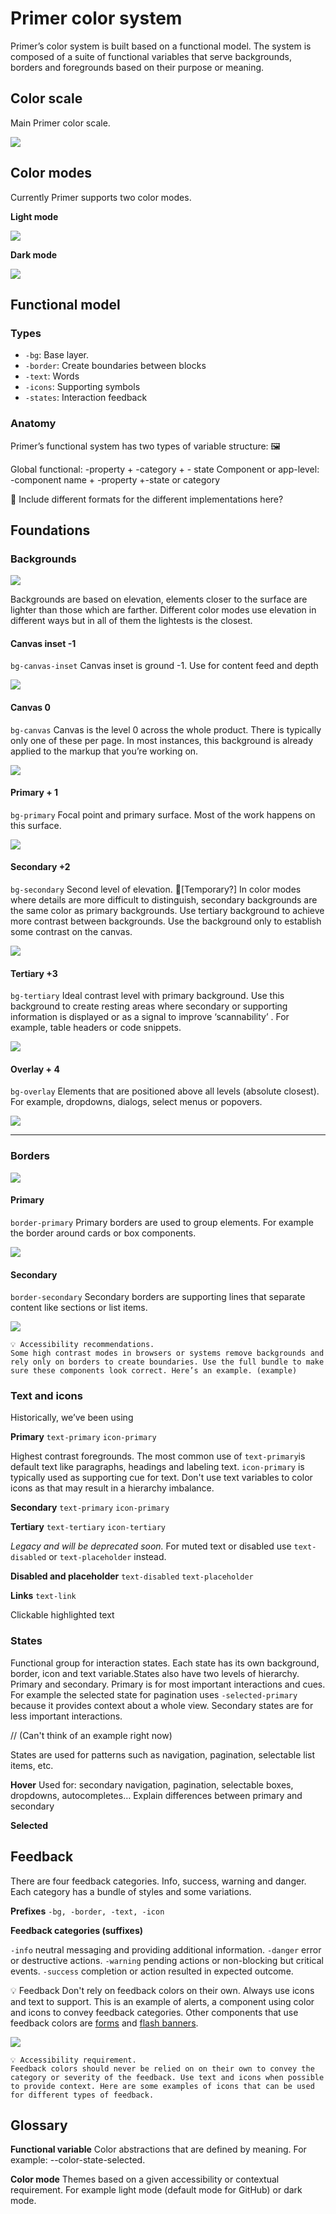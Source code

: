 # Primer color system
Primer’s color system is built based on a functional model. The system is composed of a suite of functional variables that serve backgrounds, borders and foregrounds based on their purpose or meaning. 

## Color scale
Main Primer color scale.

![](https://i.imgur.com/Z19sRHg.png)

## Color modes
Currently Primer supports two color modes. 

**Light mode**

![](https://i.imgur.com/pg3Tfki.png)

**Dark mode**

![](https://i.imgur.com/zgbTbDq.png)

## Functional model

### Types 

- `-bg`: Base layer. 
- `-border`: Create boundaries between blocks 
- `-text`: Words
- `-icons`: Supporting symbols 
- `-states`: Interaction feedback

### Anatomy
Primer’s functional system has two types of variable structure: 🖼

Global functional: -property + -category + - state
Component or app-level: -component name + -property +-state or category

🚨 Include different formats for the different implementations here?

## Foundations 

### Backgrounds
![](https://i.imgur.com/zejflmn.png)

Backgrounds are based on elevation, elements closer to the surface are lighter than those which are farther. Different color modes use elevation in different ways but in all of them the lightests is the closest.


#### Canvas inset -1 

`bg-canvas-inset` 
Canvas inset is ground -1. Use for content feed and depth

![](https://i.imgur.com/0ZDDLNW.png)

#### Canvas 0

`bg-canvas`
Canvas is the level 0 across the whole product. There is typically only one of these per page. In most instances, this background is already applied to the markup that you’re working on.

![](https://i.imgur.com/TaHmDlQ.png)


#### Primary + 1

`bg-primary`
Focal point and primary surface. Most of the work happens on this surface.

![](https://i.imgur.com/rBDjmQs.png)


#### Secondary +2

`bg-secondary`
Second level of elevation. 🚨[Temporary?] In color modes where details are more difficult to distinguish, secondary backgrounds are the same color as primary backgrounds. Use tertiary background to achieve more contrast between backgrounds. Use the background only to establish some contrast on the canvas.

![](https://i.imgur.com/laa81su.png)


#### Tertiary +3

`bg-tertiary`
Ideal contrast level with primary background. Use this background to create resting areas where secondary or supporting information is displayed or as a signal to improve ‘scannability’ . For example, table headers or code snippets.

![](https://i.imgur.com/3nwdhoi.png)


#### Overlay + 4

`bg-overlay`
Elements that are positioned above all levels (absolute closest). For example, dropdowns, dialogs, select menus or popovers.

![](https://i.imgur.com/PCz23Mk.png)

---


### Borders

![](https://i.imgur.com/4AhdFyl.png)


#### Primary

`border-primary`
Primary borders are used to group elements. For example the border around cards or box components. 

![](https://i.imgur.com/a2vjD26.png)




#### Secondary
`border-secondary`
Secondary borders are supporting lines that separate content like sections or list items.

![](https://i.imgur.com/w4m4UBX.png)
 


```
💡 Accessibility recommendations. 
Some high contrast modes in browsers or systems remove backgrounds and rely only on borders to create boundaries. Use the full bundle to make sure these components look correct. Here’s an example. (example)
```

### Text and icons
Historically, we’ve been using 

**Primary**
`text-primary`
`icon-primary`

Highest contrast foregrounds. The most common use of `text-primary`is default text like paragraphs, headings and labeling text. `icon-primary` is typically used as supporting cue for text. Don't use text variables to color icons as that may result in a hierarchy imbalance. 

**Secondary**
`text-primary`
`icon-primary`


**Tertiary**
`text-tertiary`
`icon-tertiary`

*Legacy and will be deprecated soon.* For muted text or disabled use `text-disabled` or `text-placeholder` instead. 

**Disabled and placeholder**
`text-disabled`
`text-placeholder`

**Links**
`text-link`

Clickable highlighted text

### States
Functional group for interaction states. Each state has its own background, border, icon and text variable.States also have two levels of hierarchy. Primary and secondary. Primary is for most important interactions and cues. For example the selected state for pagination uses `-selected-primary` because it provides context about a whole view. Secondary states are for less important interactions. 

// (Can't think of an example right now)

States are used for patterns such as navigation, pagination, selectable list items, etc. 

**Hover**
Used for: secondary navigation, pagination, selectable boxes, dropdowns, autocompletes… 
Explain differences between primary and secondary 

**Selected**

## Feedback

There are four feedback categories. Info, success, warning and danger. Each category has a bundle of styles and some variations. 

**Prefixes**
`-bg, -border, -text, -icon`

**Feedback categories (suffixes)**

`-info` neutral messaging and providing additional information.
`-danger` error or destructive actions.
`-warning` pending actions or non-blocking but critical events.
`-success` completion or action resulted in expected outcome.


💡 Feedback Don't rely on feedback colors on their own. Always use icons and text to support. This is an example of alerts, a component using color and icons to convey feedback categories. Other components that use feedback colors are [forms](https://) and [flash banners](https://). 

![](https://i.imgur.com/hurYyzZ.png)


```
💡 Accessibility requirement. 
Feedback colors should never be relied on on their own to convey the category or severity of the feedback. Use text and icons when possible to provide context. Here are some examples of icons that can be used for different types of feedback. 
```

## Glossary

**Functional variable**
Color abstractions that are defined by meaning. For example: --color-state-selected. 

**Color mode**
Themes based on a given accessibility or contextual requirement. For example light mode (default mode for GitHub) or dark mode.
